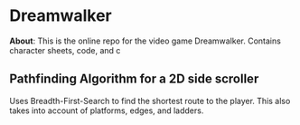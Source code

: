 # Dreamwalker

**About**:
This is the online repo for the video game Dreamwalker. Contains character sheets, code, and c



## Pathfinding Algorithm for a 2D side scroller
Uses Breadth-First-Search to find the shortest route to the player. This also takes into account of platforms, edges, and ladders.
